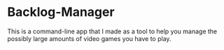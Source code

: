 # Backlog-Manager
This is a command-line app that I made as a tool to help you manage the possibly large amounts of video games you have to play.
